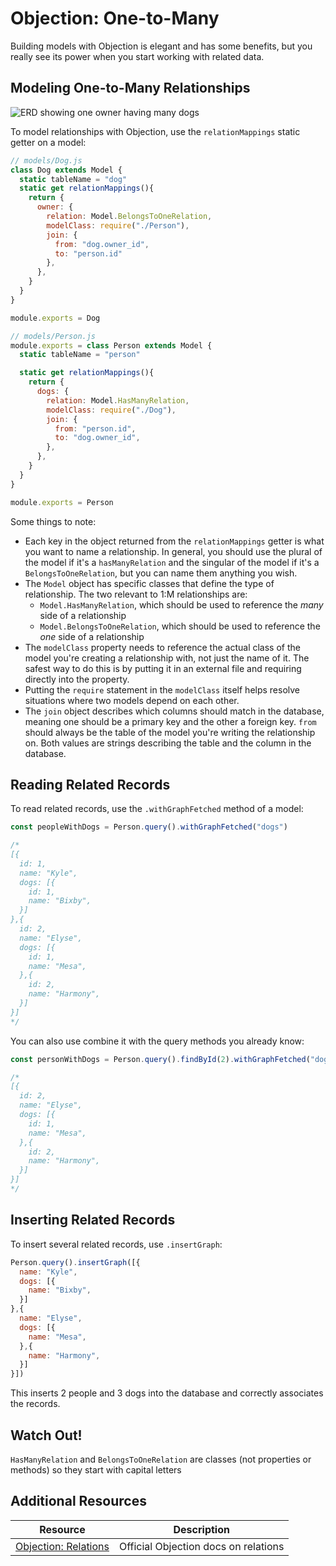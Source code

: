 # Objection: One-to-Many

Building models with Objection is elegant and has some benefits, but you really see its power when you start working with related data.

## Modeling One-to-Many Relationships

![ERD showing one owner having many dogs](!assets/dog-erd-1m.png)

To model relationships with Objection, use the `relationMappings` static getter on a model:

```js
// models/Dog.js
class Dog extends Model {
  static tableName = "dog"
  static get relationMappings(){
    return {
      owner: {
        relation: Model.BelongsToOneRelation,
        modelClass: require("./Person"),
        join: {
          from: "dog.owner_id",
          to: "person.id"
        },
      },
    }
  }
}

module.exports = Dog
```

```js
// models/Person.js
module.exports = class Person extends Model {
  static tableName = "person"

  static get relationMappings(){
    return {
      dogs: {
        relation: Model.HasManyRelation,
        modelClass: require("./Dog"),
        join: {
          from: "person.id",
          to: "dog.owner_id",
        },
      },
    }
  }
}

module.exports = Person
```

Some things to note:

* Each key in the object returned from the `relationMappings` getter is what you want to name a relationship. In general, you should use the plural of the model if it's a `hasManyRelation` and the singular of the model if it's a `BelongsToOneRelation`, but you can name them anything you wish.
* The `Model` object has specific classes that define the type of relationship. The two relevant to 1:M relationships are:
  * `Model.HasManyRelation`, which should be used to reference the _many_ side of a relationship
  * `Model.BelongsToOneRelation`, which should be used to reference the _one_ side of a relationship
* The `modelClass` property needs to reference the actual class of the model you're creating a relationship with, not just the name of it. The safest way to do this is by putting it in an external file and requiring directly into the property.
* Putting the `require` statement in the `modelClass` itself helps resolve situations where two models depend on each other.
* The `join` object describes which columns should match in the database, meaning one should be a primary key and the other a foreign key. `from` should always be the table of the model you're writing the relationship on. Both values are strings describing the table and the column in the database.

## Reading Related Records

To read related records, use the `.withGraphFetched` method of a model:

```js
const peopleWithDogs = Person.query().withGraphFetched("dogs")

/*
[{
  id: 1,
  name: "Kyle",
  dogs: [{
    id: 1,
    name: "Bixby",
  }]
},{
  id: 2,
  name: "Elyse",
  dogs: [{
    id: 1,
    name: "Mesa",
  },{
    id: 2,
    name: "Harmony",
  }]
}]
*/
```

You can also use combine it with the query methods you already know:

```js
const personWithDogs = Person.query().findById(2).withGraphFetched("dogs")

/*
[{
  id: 2,
  name: "Elyse",
  dogs: [{
    id: 1,
    name: "Mesa",
  },{
    id: 2,
    name: "Harmony",
  }]
}]
*/
```

## Inserting Related Records

To insert several related records, use `.insertGraph`:

```js
Person.query().insertGraph([{
  name: "Kyle",
  dogs: [{
    name: "Bixby",
  }]
},{
  name: "Elyse",
  dogs: [{
    name: "Mesa",
  },{
    name: "Harmony",
  }]
}])
```

This inserts 2 people and 3 dogs into the database and correctly associates the records.

## Watch Out!

`HasManyRelation` and `BelongsToOneRelation` are classes (not properties or methods) so they start with capital letters

## Additional Resources

| Resource | Description |
| --- | --- |
| [Objection: Relations](https://vincit.github.io/objection.js/guide/relations.html#examples) | Official Objection docs on relations |
